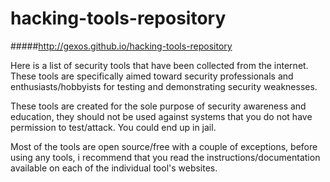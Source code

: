 hacking-tools-repository
========================
#####http://gexos.github.io/hacking-tools-repository

Here is a list of security tools that have been collected from the internet. These tools are specifically aimed toward security professionals and enthusiasts/hobbyists for testing and demonstrating security weaknesses. 

These tools are created for the sole purpose of security awareness and education, they should not be used against systems that you do not have permission to test/attack. You could end up in jail. 

Most of the tools are open source/free with a couple of exceptions, before using any tools, i recommend that you read the instructions/documentation available on each of the individual tool's websites.
